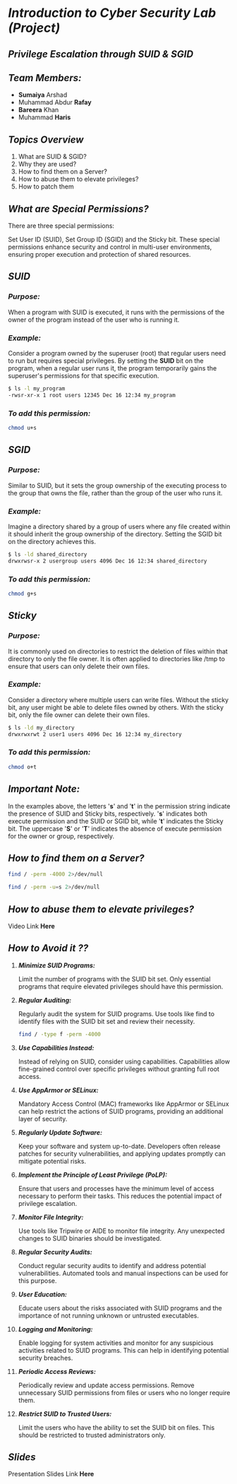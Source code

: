# _**Introduction to Cyber Security Lab (Project)**_

## _**Privilege Escalation through SUID & SGID**_

## _**Team Members:**_
- **Sumaiya** Arshad
- Muhammad Abdur **Rafay**
- **Bareera** Khan
- Muhammad **Haris**

## _**Topics Overview**_
1. What are SUID & SGID?
2. Why they are used?
3. How to find them on a Server?
4. How to abuse them to elevate privileges?
5. How to patch them

## _**What are Special Permissions?**_

There are three special permissions:

Set User ID (SUID), Set Group ID (SGID) and the Sticky bit. These special permissions enhance security and control in multi-user environments, ensuring proper execution and protection of shared resources.

## _**SUID**_

### _***Purpose:***_

When a program with SUID is executed, it runs with the permissions of the owner of the program instead of the user who is running it.

### ***Example:***

Consider a program owned by the superuser (root) that regular users need to run but requires special privileges. By setting the **SUID** bit on the program, when a regular user runs it, the program temporarily gains the superuser's permissions for that specific execution.

```bash
$ ls -l my_program
-rwsr-xr-x 1 root users 12345 Dec 16 12:34 my_program
```
### ***To add this permission:***
    
```bash
chmod u+s
```

## _**SGID**_

### _***Purpose:***_

Similar to SUID, but it sets the group ownership of the executing process to the group that owns the file, rather than the group of the user who runs it.

### ***Example:***

Imagine a directory shared by a group of users where any file created within it should inherit the group ownership of the directory. Setting the SGID bit on the directory achieves this.

```bash
$ ls -ld shared_directory
drwxrwsr-x 2 usergroup users 4096 Dec 16 12:34 shared_directory
```
### ***To add this permission:***
    
```bash
chmod g+s
```

## _**Sticky**_

### _***Purpose:***_

It is commonly used on directories to restrict the deletion of files within that directory to only the file owner. It is often applied to directories like /tmp to ensure that users can only delete their own files.

### ***Example:***

Consider a directory where multiple users can write files. Without the sticky bit, any user might be able to delete files owned by others. With the sticky bit, only the file owner can delete their own files.

```bash
$ ls -ld my_directory
drwxrwxrwt 2 user1 users 4096 Dec 16 12:34 my_directory
```
### ***To add this permission:***
    
```bash
chmod o+t
```

## _**Important Note:**_

In the examples above, the letters '**s**' and '**t**' in the permission string indicate the presence of SUID and Sticky bits, respectively. '**s**' indicates both execute permission and the SUID or SGID bit, while '**t**' indicates the Sticky bit. The uppercase '**S**' or '**T**' indicates the absence of execute permission for the owner or group, respectively.

## _**How to find them on a Server?**_

```bash
find / -perm -4000 2>/dev/null
```
```bash
find / -perm -u=s 2>/dev/null
```

## _**How to abuse them to elevate privileges?**_

<p align="left">
  Video Link <a href="https://github.com/DenialArcus/Intro-to-CYS-Lab/blob/main/demo_video%20.mp4" style="text-decoration: none; color: inherit; font-weight: bold;">Here</a>
</p>

## _**How to Avoid it ??**_

1. _***Minimize SUID Programs:***_

   Limit the number of programs with the SUID bit set. Only essential programs that require elevated privileges should have this permission.

2. _**Regular Auditing:**_

   Regularly audit the system for SUID programs. Use tools like find to identify files with the SUID bit set and review their necessity.
   ```bash
   find / -type f -perm -4000
   ```

3. _**Use Capabilities Instead:**_

   Instead of relying on SUID, consider using capabilities. Capabilities allow fine-grained control over specific privileges without granting full root access.

4. _**Use AppArmor or SELinux:**_

   Mandatory Access Control (MAC) frameworks like AppArmor or SELinux can help restrict the actions of SUID programs, providing an additional layer of security.

6. _**Regularly Update Software:**_

   Keep your software and system up-to-date. Developers often release patches for security vulnerabilities, and applying updates promptly can mitigate
   potential risks.

7. _**Implement the Principle of Least Privilege (PoLP):**_

   Ensure that users and processes have the minimum level of access necessary to perform their tasks. This reduces the potential impact of privilege escalation.

8. _**Monitor File Integrity:**_

   Use tools like Tripwire or AIDE to monitor file integrity. Any unexpected changes to SUID binaries should be investigated.

9. _**Regular Security Audits:**_

   Conduct regular security audits to identify and address potential vulnerabilities. Automated tools and manual inspections can be used for this purpose.

10. _**User Education:**_

    Educate users about the risks associated with SUID programs and the importance of not running unknown or untrusted executables.

10. _**Logging and Monitoring:**_

    Enable logging for system activities and monitor for any suspicious activities related to SUID programs. This can help in identifying potential security breaches.

11. _**Periodic Access Reviews:**_

    Periodically review and update access permissions. Remove unnecessary SUID permissions from files or users who no longer require them.

12. _**Restrict SUID to Trusted Users:**_

    Limit the users who have the ability to set the SUID bit on files. This should be restricted to trusted administrators only.


## _**Slides**_

<p align="left">
  Presentation Slides Link <a href="https://www.canva.com/design/DAF3FIq5v8w/IryxNG9Xy-jQZDPRP0HIXQ/view?utm_content=DAF3FIq5v8w&utm_campaign=designshare&utm_medium=link&utm_source=editor" style="text-decoration: none; color: inherit; font-weight: bold;">Here</a>
</p>
